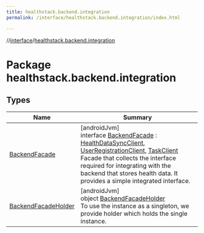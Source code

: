 ```yaml
---
title: healthstack.backend.integration
permalink: /interface/healthstack.backend.integration/index.html

---
```

//[interface](../../index.html)/[healthstack.backend.integration](index.html)



# Package healthstack.backend.integration



## Types


| Name | Summary |
|---|---|
| [BackendFacade](-backend-facade/index.html) | [androidJvm]<br>interface [BackendFacade](-backend-facade/index.html) : [HealthDataSyncClient](../healthstack.backend.integration.healthdata/-health-data-sync-client/index.html), [UserRegistrationClient](../healthstack.backend.integration.registration/-user-registration-client/index.html), [TaskClient](../healthstack.backend.integration.task/-task-client/index.html)<br>Facade that collects the interface required for integrating with the backend that stores health data. It provides a simple integrated interface. |
| [BackendFacadeHolder](-backend-facade-holder/index.html) | [androidJvm]<br>object [BackendFacadeHolder](-backend-facade-holder/index.html)<br>To use the instance as a singleton, we provide holder which holds the single instance. |

